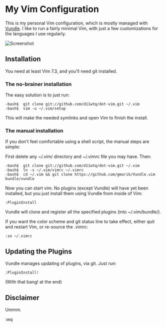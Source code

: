 # My Vim Configuration

This is my personal Vim configuration, which is mostly managed with
[Vundle](https://github.com/gmarik/vundle/).  I like to run a fairly minimal
Vim, with just a few customizations for the languages I use regularly.

![Screenshot](http://i.imgur.com/UiaSsOw.png)

## Installation

You need at least Vim 7.3, and you'll need git installed.

### The no-brainer installation

The easy solution is to just run:

    -bash$  git clone git://github.com/d11wtq/dot-vim.git ~/.vim
    -bash$  vim -u ~/.vim/setup

This will make the needed symlinks and open Vim to finish the install.

### The manual installation

If you don't feel comfortable using a shell script, the manual
steps are simple:

First delete any ~/.vim/ directory and ~/.vimrc file you may have. Then:

    -bash$  git clone git://github.com/d11wtq/dot-vim.git ~/.vim
    -bash$  ln -s ~/.vim/vimrc ~/.vimrc
    -bash$  cd ~/.vim && git clone https://github.com/gmarik/Vundle.vim bundle/vundle

Now you can start vim.  No plugins (except Vundle) will have yet been
installed, but you just install them using Vundle from inside of Vim:

    :PluginInstall

Vundle will clone and register all the specified plugins (into ~/.vim/bundle/).

If you want the color scheme and git status line to take effect, either quit
and restart Vim, or re-source the .vimrc:

    :so ~/.vimrc

## Updating the Plugins

Vundle manages updating of plugins, via git.  Just run:

    :PluginInstall!

(With that bang! at the end)

## Disclaimer

Ummm.

:wq
